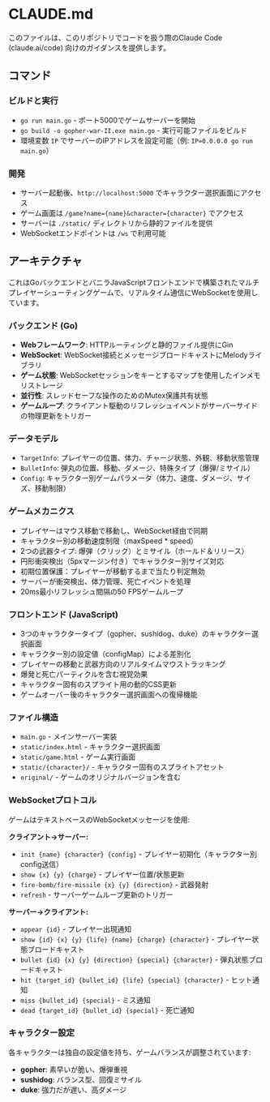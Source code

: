 # CLAUDE.md

このファイルは、このリポジトリでコードを扱う際のClaude Code (claude.ai/code) 向けのガイダンスを提供します。

## コマンド

### ビルドと実行
- `go run main.go` - ポート5000でゲームサーバーを開始
- `go build -o gopher-war-II.exe main.go` - 実行可能ファイルをビルド
- 環境変数 `IP` でサーバーのIPアドレスを設定可能（例: `IP=0.0.0.0 go run main.go`）

### 開発
- サーバー起動後、`http://localhost:5000` でキャラクター選択画面にアクセス
- ゲーム画面は `/game?name={name}&character={character}` でアクセス
- サーバーは `./static/` ディレクトリから静的ファイルを提供
- WebSocketエンドポイントは `/ws` で利用可能

## アーキテクチャ

これはGoバックエンドとバニラJavaScriptフロントエンドで構築されたマルチプレイヤーシューティングゲームで、リアルタイム通信にWebSocketを使用しています。

### バックエンド (Go)
- **Webフレームワーク**: HTTPルーティングと静的ファイル提供にGin
- **WebSocket**: WebSocket接続とメッセージブロードキャストにMelodyライブラリ
- **ゲーム状態**: WebSocketセッションをキーとするマップを使用したインメモリストレージ
- **並行性**: スレッドセーフな操作のためのMutex保護共有状態
- **ゲームループ**: クライアント駆動のリフレッシュイベントがサーバーサイドの物理更新をトリガー

### データモデル
- `TargetInfo`: プレイヤーの位置、体力、チャージ状態、外観、移動状態管理
- `BulletInfo`: 弾丸の位置、移動、ダメージ、特殊タイプ（爆弾/ミサイル）
- `Config`: キャラクター別ゲームパラメータ（体力、速度、ダメージ、サイズ、移動制限）

### ゲームメカニクス
- プレイヤーはマウス移動で移動し、WebSocket経由で同期
- キャラクター別の移動速度制限（maxSpeed * speed）
- 2つの武器タイプ: 爆弾（クリック）とミサイル（ホールド＆リリース）
- 円形衝突検出（5pxマージン付き）でキャラクター別サイズ対応
- 初期位置保護：プレイヤーが移動するまで当たり判定無効
- サーバーが衝突検出、体力管理、死亡イベントを処理
- 20ms最小リフレッシュ間隔の50 FPSゲームループ

### フロントエンド (JavaScript)
- 3つのキャラクタータイプ（gopher、sushidog、duke）のキャラクター選択画面
- キャラクター別の設定値（configMap）による差別化
- プレイヤーの移動と武器方向のリアルタイムマウストラッキング
- 爆発と死亡パーティクルを含む視覚効果
- キャラクター固有のスプライト用の動的CSS更新
- ゲームオーバー後のキャラクター選択画面への復帰機能

### ファイル構造
- `main.go` - メインサーバー実装
- `static/index.html` - キャラクター選択画面
- `static/game.html` - ゲーム実行画面
- `static/{character}/` - キャラクター固有のスプライトアセット
- `original/` - ゲームのオリジナルバージョンを含む

### WebSocketプロトコル
ゲームはテキストベースのWebSocketメッセージを使用:

**クライアント→サーバー:**
- `init {name} {character} {config}` - プレイヤー初期化（キャラクター別config送信）
- `show {x} {y} {charge}` - プレイヤー位置/状態更新
- `fire-bomb/fire-missile {x} {y} {direction}` - 武器発射
- `refresh` - サーバーゲームループ更新のトリガー

**サーバー→クライアント:**
- `appear {id}` - プレイヤー出現通知
- `show {id} {x} {y} {life} {name} {charge} {character}` - プレイヤー状態ブロードキャスト
- `bullet {id} {x} {y} {direction} {special} {character}` - 弾丸状態ブロードキャスト
- `hit {target_id} {bullet_id} {life} {special} {character}` - ヒット通知
- `miss {bullet_id} {special}` - ミス通知
- `dead {target_id} {bullet_id} {special}` - 死亡通知

### キャラクター設定
各キャラクターは独自の設定値を持ち、ゲームバランスが調整されています:
- **gopher**: 素早いが脆い、爆弾重視
- **sushidog**: バランス型、回復ミサイル
- **duke**: 強力だが遅い、高ダメージ